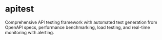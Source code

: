 # apitest

Comprehensive API testing framework with automated test generation from OpenAPI specs, performance benchmarking, load testing, and real-time monitoring with alerting.
